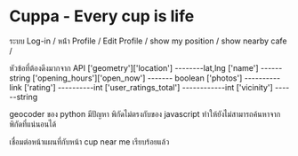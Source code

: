 # Cuppa - Every cup is life


ระบบ Log-in /
หน้่า Profile / 
Edit Profile /
show my position /
show nearby cafe /





หัวข้อที่ต้องดึงมากจาก API
['geometry']['location'] --------lat,lng
['name']  ------string
['opening_hours']['open_now']  ------- boolean
['photos']  ----------link
['rating'] ----------int
['user_ratings_total'] ------------int
['vicinity'] ------string


geocoder ของ python มีปัญหา พิกัดไม่ตรงกับของ javascript ทำให้ยังไม่สามารถค้นหาจากพิกัดที่แน่นอนได้


เชื่อมต่อหน้าแผนที่กับหน้า cup near me เรียบร้อยแล้ว